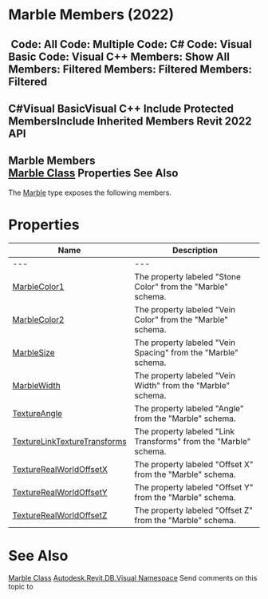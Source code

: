 # Marble Members (2022)

﻿
 Code: All Code: Multiple Code: C# Code: Visual Basic Code: Visual C++  Members: Show All Members: Filtered Members: Filtered Members: Filtered   
---  
C#Visual BasicVisual C++
Include Protected MembersInclude Inherited Members
Revit 2022 API  
---  
Marble Members  
[Marble Class](729b243c-c4ee-64bd-f482-7164ab4dcffc.md "Marble Class") Properties See Also  
---  
The [Marble](729b243c-c4ee-64bd-f482-7164ab4dcffc.md "Marble Class") type exposes the following members.
# Properties
| Name | Description |
| --- | --- |
| --- | --- | --- |
| [MarbleColor1](2a0c038b-0b82-da88-29c8-da6326ff42ad.md "MarbleColor1 Property") | The property labeled "Stone Color" from the "Marble" schema. |
| [MarbleColor2](0543210a-c3b9-39e8-dd7a-939a7cc6d329.md "MarbleColor2 Property") | The property labeled "Vein Color" from the "Marble" schema. |
| [MarbleSize](c7a2581c-ee4c-58da-702e-d8eb6756d7b0.md "MarbleSize Property") | The property labeled "Vein Spacing" from the "Marble" schema. |
| [MarbleWidth](3794da51-48c5-5fad-b770-e76a4abe7003.md "MarbleWidth Property") | The property labeled "Vein Width" from the "Marble" schema. |
| [TextureAngle](99c919a4-3ce6-a5e9-1992-0ba12dddc5e7.md "TextureAngle Property") | The property labeled "Angle" from the "Marble" schema. |
| [TextureLinkTextureTransforms](79680ce8-5344-ad81-b3dd-d92a08f73369.md "TextureLinkTextureTransforms Property") | The property labeled "Link Transforms" from the "Marble" schema. |
| [TextureRealWorldOffsetX](204c92b1-2689-3f13-b1e2-82b63acae2fb.md "TextureRealWorldOffsetX Property") | The property labeled "Offset X" from the "Marble" schema. |
| [TextureRealWorldOffsetY](d2803421-2a90-3810-20d8-df1326916340.md "TextureRealWorldOffsetY Property") | The property labeled "Offset Y" from the "Marble" schema. |
| [TextureRealWorldOffsetZ](5bae121e-96b0-8c54-6419-8f6252aba6d5.md "TextureRealWorldOffsetZ Property") | The property labeled "Offset Z" from the "Marble" schema. |

# See Also
[Marble Class](729b243c-c4ee-64bd-f482-7164ab4dcffc.md "Marble Class")
[Autodesk.Revit.DB.Visual Namespace](f5a10581-6ac2-be19-0e32-f87d05bc8b83.md "Autodesk.Revit.DB.Visual Namespace")
Send comments on this topic to 
